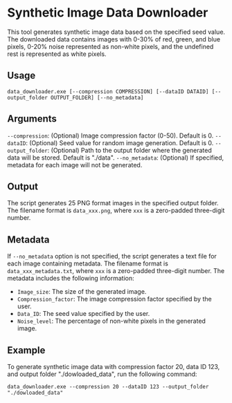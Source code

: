 # Synthetic Image Data Downloader
This tool generates synthetic image data based on the specified seed value. The downloaded data contains images with 0-30% of red, green, and blue pixels, 0-20% noise represented as non-white pixels, and the undefined rest is represented as white pixels.

## Usage
```data_downloader.exe [--compression COMPRESSION] [--dataID DATAID] [--output_folder OUTPUT_FOLDER] [--no_metadata]```

## Arguments
`--compression`: (Optional) Image compression factor (0-50). Default is 0.
`--dataID`: (Optional) Seed value for random image generation. Default is 0.
`--output_folder`: (Optional) Path to the output folder where the generated data will be stored. Default is "./data".
`--no_metadata`: (Optional) If specified, metadata for each image will not be generated.

## Output
The script generates 25 PNG format images in the specified output folder. The filename format is `data_xxx.png`, where `xxx` is a zero-padded three-digit number.

## Metadata
If `--no_metadata` option is not specified, the script generates a text file for each image containing metadata. The filename format is `data_xxx_metadata.txt`, where `xxx` is a zero-padded three-digit number. The metadata includes the following information:

- `Image_size`: The size of the generated image.
- `Compression_factor`: The image compression factor specified by the user.
- `Data_ID`: The seed value specified by the user.
- `Noise_level`: The percentage of non-white pixels in the generated image.

## Example
To generate synthetic image data with compression factor 20, data ID 123, and output folder "./dowloaded_data", run the following command:

```data_downloader.exe --compression 20 --dataID 123 --output_folder "./dowloaded_data"```

